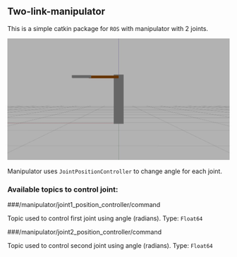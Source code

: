 ## Two-link-manipulator

This is a simple catkin package for ```ROS``` with manipulator with 2 joints.

![image](media/manipulator.jpg)

Manipulator uses ```JointPositionController``` to change angle for each joint.

### Available topics to control joint:

###/manipulator/joint1_position_controller/command

Topic used to control first joint using angle (radians). Type: ```Float64```

###/manipulator/joint2_position_controller/command

Topic used to control second joint using angle (radians). Type: ```Float64```
